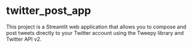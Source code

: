 # twitter_post_app
This project is a Streamlit web application that allows you to compose and post tweets directly to your Twitter account using the Tweepy library and Twitter API v2.
